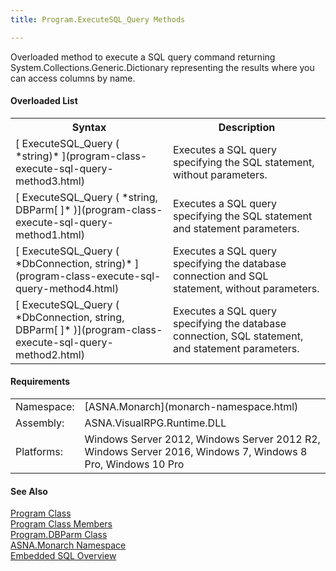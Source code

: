 ```yaml
---
title: Program.ExecuteSQL_Query Methods

---
```


Overloaded method to execute a SQL query command returning System.Collections.Generic.Dictionary representing the results where you can access columns by name.

#### Overloaded List
<table class="mytable" cellspacing="0" cellpadding="4" width="90%">
          <colgroup>
            <col width="50%" />
            <col width="50%" />
          </colgroup>
          <tr>
            <th>Syntax</th>
            <th>Description</th>
          </tr>
          <tr>
            <td>[
            ExecuteSQL_Query ( *string)* ](program-class-execute-sql-query-method3.html)
              <em />
            </td>
            <td>Executes a SQL query
          specifying the SQL statement, without parameters.</td>
          </tr>
          <tr>
            <td>[
            ExecuteSQL_Query ( *string, DBParm[ ]* )](program-class-execute-sql-query-method1.html)
            </td>
            <td>Executes a SQL query
          specifying the SQL statement and statement
          parameters.</td>
          </tr>
          <tr>
            <td>[
            ExecuteSQL_Query ( *DbConnection, string)* ](program-class-execute-sql-query-method4.html)
              <em />
            </td>
            <td>Executes a SQL
          query specifying the database connection
          and SQL statement, without parameters.</td>
          </tr>
          <tr>
            <td>[
            ExecuteSQL_Query ( *DbConnection, string, DBParm[ ]* )](program-class-execute-sql-query-method2.html)
            </td>
            <td>Executes a SQL
          query specifying the database connection, SQL
          statement, and statement parameters.</td>
          </tr>
</table>

<!-- start -->

#### Requirements
<table class="dttable" cellspacing="0" cellpadding="4" width="60%">
           <colgroup>
            <col width="15%" style="font-weight:bold" />
            <col width="85%" />
          </colgroup>
          <tr>
            <td>Namespace:</td>
            <td>[ASNA.Monarch](monarch-namespace.html)</td>
          </tr>
          <tr>
            <td>Assembly:</td>
            <td>ASNA.VisualRPG.Runtime.DLL</td>
          </tr>
         <tr>
            <td>Platforms:</td>
            <td> Windows Server 2012, Windows Server 2012 R2, Windows Server 2016, Windows 7, Windows 8 Pro, Windows 10 Pro</td>
         </tr>
</table>

<!-- end -->

#### See Also
[Program Class](program-class.html)<br />[Program Class Members](program-class-members.html)<br />[Program.DBParm Class](program-db-parm-class.html)<br />[ASNA.Monarch Namespace](monarch-namespace.html)<br />[Embedded SQL Overview](amfconSQLStatementExamples.html)
